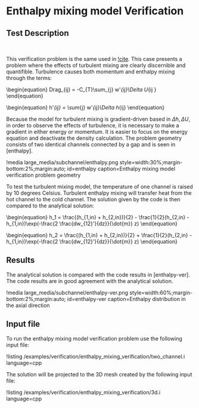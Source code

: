 
# Enthalpy mixing model Verification

## Test Description

&nbsp;

This verification problem is the same used in [!cite](CTF-Verification). This case presents a problem where the effects of turbulent mixing are clearly discernible and quantifible. Turbulence causes both momentum and enthalpy mixing through the terms:

\begin{equation}
Drag_{ij} = -C_{T}\sum_{j} w'_{ij}\Delta U_{ij }
\end{equation}

\begin{equation}
h'_{ij} = \sum_{j} w'_{ij}\Delta h_{ij}
\end{equation}

Because the model for turbulent mixing is gradient-driven based in $\Delta h, \Delta U$, in order to observe the effects of turbulence, it is necessary to make a gradient in either energy or momentum. It is easier to focus on the energy equation and deactivate the density calculation. The problem geometry consists of two identical channels connected by a gap and is seen in [enthalpy].

!media large_media/subchannel/enthalpy.png
    style=width:30%;margin-bottom:2%;margin:auto;
    id=enthalpy
    caption=Enthalpy mixing model verification problem geometry

To test the turbulent mixing model, the temperature of one channel is raised by 10 degrees Celsius. Turbulent enthalpy mixing will transfer heat from the hot channel to the cold channel. The solution given by the code is then compared to the analytical solution:

\begin{equation}
h_1 = \frac{(h_{1,in} + h_{2,in})}{2} -  \frac{1}{2}(h_{2,in} - h_{1,in})\exp(-\frac{2 \frac{dw_{12}'}{dz}}{\dot{m}} z)
\end{equation}

\begin{equation}
h_2 = \frac{(h_{1,in} + h_{2,in})}{2} + \frac{1}{2}(h_{2,in} - h_{1,in})\exp(-\frac{2 \frac{dw_{12}'}{dz}}{\dot{m}} z)
\end{equation}

## Results

The analytical solution is compared with the code results in [enthalpy-ver]. The code results are in good agreement with the analytical solution.

!media large_media/subchannel/enthalpy-ver.png
    style=width:60%;margin-bottom:2%;margin:auto;
    id=enthalpy-ver
    caption=Enthalpy distribution in the axial direction

## Input file

To run the enthalpy mixing model verification problem use the following input file:

!listing /examples/verification/enthalpy_mixing_verification/two_channel.i language=cpp

The solution will be projected to the 3D mesh created by the following input file:

!listing /examples/verification/enthalpy_mixing_verification/3d.i language=cpp